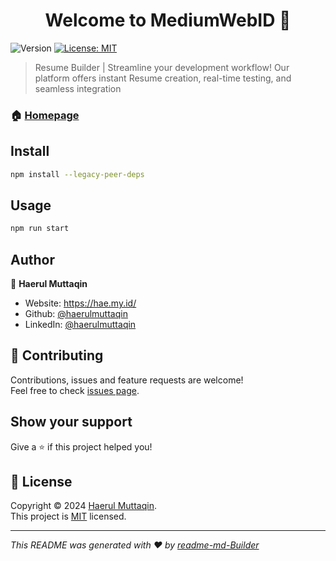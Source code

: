 <h1 align="center">Welcome to MediumWebID 📖</h1>
<p>
  <img alt="Version" src="https://img.shields.io/badge/version-0.0.1-blue.svg?cacheSeconds=2592000" />
  <a href="https://github.com/haerulmuttaqin/medium-web-id?tab=MIT-1-ov-file#readme" target="_blank">
    <img alt="License: MIT" src="https://img.shields.io/badge/License-MIT-yellow.svg" />
  </a>
</p>

> Resume  Builder | Streamline your development workflow! Our platform offers instant Resume  creation, real-time testing, and seamless integration

### 🏠 [Homepage](https://orify.me/)

## Install

```sh
npm install --legacy-peer-deps
```

## Usage

```sh
npm run start
```

## Author

👤 **Haerul Muttaqin**

* Website: https://hae.my.id/
* Github: [@haerulmuttaqin](https://github.com/haerulmuttaqin)
* LinkedIn: [@haerulmuttaqin](https://linkedin.com/in/haerulmuttaqin)

## 🤝 Contributing

Contributions, issues and feature requests are welcome!<br />Feel free to check [issues page](https://github.com/haerulmuttaqin/medium-web-id/issues). 

## Show your support

Give a ⭐️ if this project helped you!

## 📝 License

Copyright © 2024 [Haerul Muttaqin](https://github.com/haerulmuttaqin).<br />
This project is [MIT](https://github.com/haerulmuttaqin/medium-web-id?tab=MIT-1-ov-file#readme) licensed.

***
_This README was generated with ❤️ by [readme-md-Builder](https://github.com/kefranabg/readme-md-Builder)_